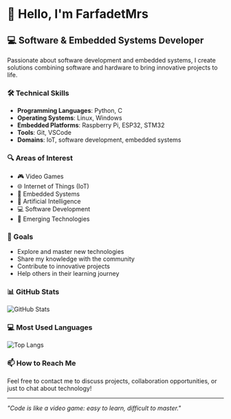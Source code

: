 # 👋 Hello, I'm FarfadetMrs

## 💻 Software & Embedded Systems Developer

Passionate about software development and embedded systems, I create solutions combining software and hardware to bring innovative projects to life.

### 🛠️ Technical Skills

- **Programming Languages**: Python, C
- **Operating Systems**: Linux, Windows
- **Embedded Platforms**: Raspberry Pi, ESP32, STM32
- **Tools**: Git, VSCode
- **Domains**: IoT, software development, embedded systems

### 🔍 Areas of Interest

- 🎮 Video Games
- 🌐 Internet of Things (IoT)
- 🔌 Embedded Systems
- 🧠 Artificial Intelligence
- 💻 Software Development
- 🚀 Emerging Technologies

### 🎯 Goals

- Explore and master new technologies
- Share my knowledge with the community
- Contribute to innovative projects
- Help others in their learning journey

### 📊 GitHub Stats

![GitHub Stats](https://github-readme-stats.vercel.app/api?username=FarfadetMrs&show_icons=true&theme=radical)

### 💻 Most Used Languages

![Top Langs](https://github-readme-stats.vercel.app/api/top-langs/?username=FarfadetMrs&layout=compact&theme=radical)

### 📫 How to Reach Me

Feel free to contact me to discuss projects, collaboration opportunities, or just to chat about technology!

---

*"Code is like a video game: easy to learn, difficult to master."*
